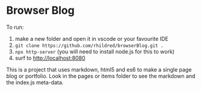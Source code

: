 Browser Blog
===

To run:

1. make a new folder and open it in vscode or your favourite IDE
2. `git clone https://github.com/rhildred/browserBlog.git .`
3. `npx http-server` (you will need to install node.js for this to work)
4. surf to [http://localhost:8080](http://localhost:8080)

This is a project that uses markdown, html5 and es6 to make a single page blog or portfolio. Look in the pages or items folder to see the markdown and the index.js meta-data.